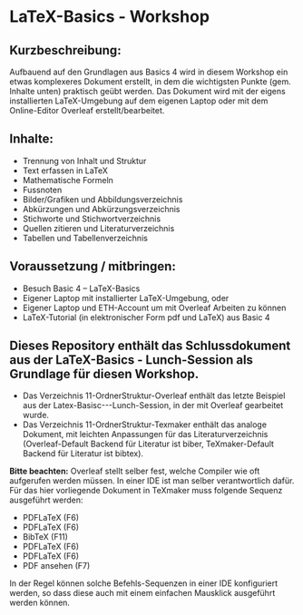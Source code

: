 # LaTeX-Basics - Workshop

## Kurzbeschreibung:
Aufbauend auf den Grundlagen aus Basics 4 wird in diesem Workshop ein etwas komplexeres Dokument erstellt, in dem die wichtigsten Punkte (gem. Inhalte unten) praktisch geübt werden. Das Dokument wird mit der eigens installierten LaTeX-Umgebung auf dem eigenen Laptop oder mit dem Online-Editor Overleaf erstellt/bearbeitet.
 
## Inhalte:
-	Trennung von Inhalt und Struktur
-	Text erfassen in LaTeX
-	Mathematische Formeln
-	Fussnoten
-	Bilder/Grafiken und Abbildungsverzeichnis
-	Abkürzungen und Abkürzungsverzeichnis
-	Stichworte und Stichwortverzeichnis
-	Quellen zitieren und Literaturverzeichnis
-	Tabellen und Tabellenverzeichnis
 
## Voraussetzung / mitbringen:
-	Besuch Basic 4 – LaTeX-Basics
-	Eigener Laptop mit installierter LaTeX-Umgebung, oder
-	Eigener Laptop und ETH-Account um mit Overleaf Arbeiten zu können
-	LaTeX-Tutorial (in elektronischer Form pdf und LaTeX) aus Basic 4
 


## Dieses Repository enthält das Schlussdokument aus der LaTeX-Basics - Lunch-Session als Grundlage für diesen Workshop.

- Das Verzeichnis 11-OrdnerStruktur-Overleaf enthält das letzte Beispiel aus der Latex-Basisc---Lunch-Session, in der mit Overleaf gearbeitet wurde.
- Das Verzeichnis 11-OrdnerStruktur-Texmaker enthält das analoge Dokument, mit leichten Anpassungen für das Literaturverzeichnis (Overleaf-Default Backend für Literatur ist biber, TeXmaker-Default Backend für Literatur ist bibtex). 

**Bitte beachten:** Overleaf stellt selber fest, welche Compiler wie oft aufgerufen werden müssen. In einer IDE ist man selber verantwortlich dafür. Für das hier vorliegende Dokument in TeXmaker muss folgende Sequenz ausgeführt werden:
- PDFLaTeX (F6)
- PDFLaTeX (F6)
- BibTeX (F11)
- PDFLaTeX (F6)
- PDFLaTeX (F6)
- PDF ansehen (F7)

In der Regel können solche Befehls-Sequenzen in einer IDE konfiguriert werden, so dass diese auch mit einem einfachen Mausklick ausgeführt werden können.
